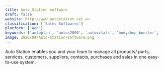```yaml
---
title: Auto Station software
draft: false 
website: http://www.autostation.net.au
classification: ['Sales Softwares']
platform: ['Web']
keywords: ['autoplan', 'autos2000', 'autovitals', 'bodyshop_booster', 'digital_wrench', 'direct-hit', 'fasttrak_auto_shop_manager', 'freightpop', 'garage_partner_pro', 'hits', 'mci_software_shop_methods', 'mitchell_1', 'nexsyis_collision', 'omnique', 'protractor.net', 'shopcontroller', 'tailwind', 'truckingoffice']
image: 2020/04/Auto-Station-software.png
---
```

Auto Station enables you and your team to manage all products/ parts, services, customers, suppliers, contacts, purchases and sales in one easy-to-use system.